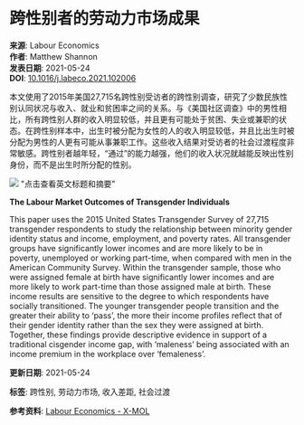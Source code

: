 # 跨性别者的劳动力市场成果

**来源**: Labour Economics  
**作者**: Matthew Shannon  
**发表日期**: 2021-05-24  
**DOI**: [10.1016/j.labeco.2021.102006](https://www.x-mol.com/ref/1661)

本文使用了2015年美国27,715名跨性别受访者的跨性别调查，研究了少数民族性别认同状况与收入、就业和贫困率之间的关系。与《美国社区调查》中的男性相比，所有跨性别人群的收入明显较低，并且更有可能处于贫困、失业或兼职的状态。在跨性别样本中，出生时被分配为女性的人的收入明显较低，并且比出生时被分配为男性的人更有可能从事兼职工作。这些收入结果对受访者的社会过渡程度非常敏感。跨性别者越年轻，“通过”的能力越强，他们的收入状况就越能反映出性别身份，而不是出生时所分配的性别。

![](https://scdn.x-mol.com/jcss/images/paperTranslation.png) "点击查看英文标题和摘要"

**The Labour Market Outcomes of Transgender Individuals**

This paper uses the 2015 United States Transgender Survey of 27,715 transgender respondents to study the relationship between minority gender identity status and income, employment, and poverty rates. All transgender groups have significantly lower incomes and are more likely to be in poverty, unemployed or working part-time, when compared with men in the American Community Survey. Within the transgender sample, those who were assigned female at birth have significantly lower incomes and are more likely to work part-time than those assigned male at birth. These income results are sensitive to the degree to which respondents have socially transitioned. The younger transgender people transition and the greater their ability to ‘pass’, the more their income profiles reflect that of their gender identity rather than the sex they were assigned at birth. Together, these findings provide descriptive evidence in support of a traditional cisgender income gap, with ‘maleness’ being associated with an income premium in the workplace over ‘femaleness’.

**更新日期**: 2021-05-24

**标签**: 跨性别, 劳动力市场, 收入差距, 社会过渡

**参考资料**: [Labour Economics - X-MOL](https://www.x-mol.com/ref/1661)